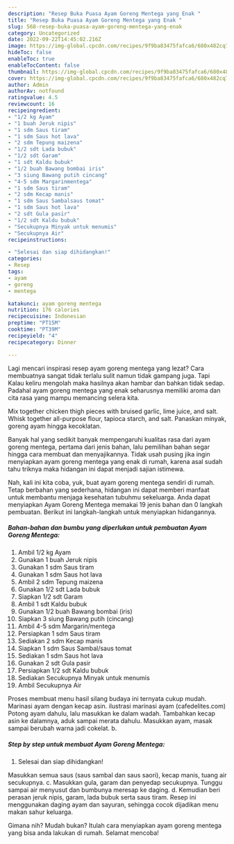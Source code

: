 ```yaml
---
description: "Resep Buka Puasa Ayam Goreng Mentega yang Enak "
title: "Resep Buka Puasa Ayam Goreng Mentega yang Enak "
slug: 568-resep-buka-puasa-ayam-goreng-mentega-yang-enak
category: Uncategorized
date: 2022-09-22T14:45:02.216Z
image: https://img-global.cpcdn.com/recipes/9f9ba83475fafca6/680x482cq70/ayam-goreng-mentega-foto-resep-utama.jpg
hideToc: false
enableToc: true
enableTocContent: false
thumbnail: https://img-global.cpcdn.com/recipes/9f9ba83475fafca6/680x482cq70/ayam-goreng-mentega-foto-resep-utama.jpg
cover: https://img-global.cpcdn.com/recipes/9f9ba83475fafca6/680x482cq70/ayam-goreng-mentega-foto-resep-utama.jpg
author: Admin
authorAv: notfound
ratingvalue: 4.5
reviewcount: 16
recipeingredient:
- "1/2 kg Ayam"
- "1 buah Jeruk nipis"
- "1 sdm Saus tiram"
- "1 sdm Saus hot lava"
- "2 sdm Tepung maizena"
- "1/2 sdt Lada bubuk"
- "1/2 sdt Garam"
- "1 sdt Kaldu bubuk"
- "1/2 buah Bawang bombai iris"
- "3 siung Bawang putih cincang"
- "4-5 sdm Margarinmentega"
- "1 sdm Saus tiram"
- "2 sdm Kecap manis"
- "1 sdm Saus Sambalsaus tomat"
- "1 sdm Saus hot lava"
- "2 sdt Gula pasir"
- "1/2 sdt Kaldu bubuk"
- "Secukupnya Minyak untuk menumis"
- "Secukupnya Air"
recipeinstructions:

- "Selesai dan siap dihidangkan!"
categories:
- Resep
tags:
- ayam
- goreng
- mentega

katakunci: ayam goreng mentega 
nutrition: 176 calories
recipecuisine: Indonesian
preptime: "PT15M"
cooktime: "PT39M"
recipeyield: "4"
recipecategory: Dinner

---
```



Lagi mencari inspirasi resep ayam goreng mentega yang lezat? Cara membuatnya sangat tidak terlalu sulit namun tidak gampang juga. Tapi Kalau keliru mengolah maka hasilnya akan hambar dan bahkan tidak sedap. Padahal ayam goreng mentega yang enak seharusnya memiliki aroma dan cita rasa yang mampu memancing selera kita.


Mix together chicken thigh pieces with bruised garlic, lime juice, and salt. Whisk together all-purpose flour, tapioca starch, and salt. Panaskan minyak, goreng ayam hingga kecoklatan.

Banyak hal yang sedikit banyak mempengaruhi kualitas rasa dari ayam goreng mentega, pertama dari jenis bahan, lalu pemilihan bahan segar hingga cara membuat dan menyajikannya. Tidak usah pusing jika ingin menyiapkan ayam goreng mentega yang enak di rumah, karena asal sudah tahu triknya maka hidangan ini dapat menjadi sajian istimewa.


Nah, kali ini kita coba, yuk, buat ayam goreng mentega sendiri di rumah. Tetap berbahan yang sederhana, hidangan ini dapat memberi manfaat untuk membantu menjaga kesehatan tubuhmu sekeluarga. Anda dapat menyiapkan Ayam Goreng Mentega memakai 19 jenis bahan dan 0 langkah pembuatan. Berikut ini langkah-langkah untuk menyiapkan hidangannya.

<!--inarticleads1-->

##### Bahan-bahan dan bumbu yang diperlukan untuk pembuatan Ayam Goreng Mentega:

1. Ambil 1/2 kg Ayam
1. Gunakan 1 buah Jeruk nipis
1. Gunakan 1 sdm Saus tiram
1. Gunakan 1 sdm Saus hot lava
1. Ambil 2 sdm Tepung maizena
1. Gunakan 1/2 sdt Lada bubuk
1. Siapkan 1/2 sdt Garam
1. Ambil 1 sdt Kaldu bubuk
1. Gunakan 1/2 buah Bawang bombai (iris)
1. Siapkan 3 siung Bawang putih (cincang)
1. Ambil 4-5 sdm Margarin/mentega
1. Persiapkan 1 sdm Saus tiram
1. Sediakan 2 sdm Kecap manis
1. Siapkan 1 sdm Saus Sambal/saus tomat
1. Sediakan 1 sdm Saus hot lava
1. Gunakan 2 sdt Gula pasir
1. Persiapkan 1/2 sdt Kaldu bubuk
1. Sediakan Secukupnya Minyak untuk menumis
1. Ambil Secukupnya Air


Proses membuat menu hasil silang budaya ini ternyata cukup mudah. Marinasi ayam dengan kecap asin. ilustrasi marinasi ayam (cafedelites.com) Potong ayam dahulu, lalu masukkan ke dalam wadah. Tambahkan kecap asin ke dalamnya, aduk sampai merata dahulu. Masukkan ayam, masak sampai berubah warna jadi cokelat. b. 

<!--inarticleads2-->

##### Step by step untuk membuat Ayam Goreng Mentega:


1. Selesai dan siap dihidangkan!

Masukkan semua saus (saus sambal dan saus saori), kecap manis, tuang air secukupnya. c. Masukkan gula, garam dan penyedap secukupnya. Tunggu sampai air menyusut dan bumbunya meresap ke daging. d. Kemudian beri perasan jeruk nipis, garam, lada bubuk serta saus tiram. Resep ini menggunakan daging ayam dan sayuran, sehingga cocok dijadikan menu makan sahur keluarga. 

Gimana nih? Mudah bukan? Itulah cara menyiapkan ayam goreng mentega yang bisa anda lakukan di rumah. Selamat mencoba!
